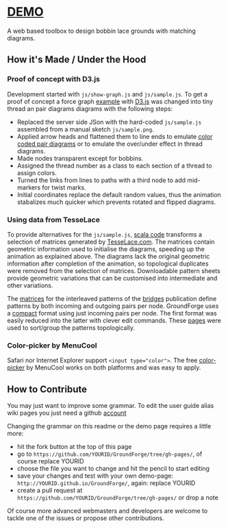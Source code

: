 # [DEMO](https://d-bl.github.io/GroundForge/)
A web based toolbox to design bobbin lace grounds with matching diagrams.

[TesseLace.com]: http://TesseLace.com

## How it's Made / Under the Hood

### Proof of concept with D3.js

Development started with `js/show-graph.js` and `js/sample.js`.
To get a proof of concept a force graph [example] with [D3.js] was changed into tiny thread an pair diagrams diagrams with the following steps:

- Replaced the server side JSon with the hard-coded `js/sample.js` assembled from a manual sketch `js/sample.png`.
- Applied arrow heads and flattened them to line ends to emulate [color coded pair diagrams] or to emulate the over/under effect in thread diagrams.
- Made nodes transparent except for bobbins.
- Assigned the thread number as a class to each section of a thread to assign colors.
- Turned the links from lines to paths with a third node to add mid-markers for twist marks.
- Initial coordinates replace the default random values, thus the animation stabalizes much quicker which prevents rotated and flipped diagrams.

### Using data from TesseLace

To provide alternatives for the `js/sample.js`, [scala code] transforms a selection of matrices generated by [TesseLace.com].
The matrices contain geometric information used to initialise the diagrams, speeding up the animation as explained above.
The diagrams lack the original geometric information after completion of the animation,
so topological duplicates were removed from the selection of matrices.
Downloadable pattern sheets provide geometric variations that can be customised into intermediate and other variations.

The [matrices] for the interleaved patterns of the [bridges] publication
define patterns by both incoming and outgoing pairs per node.
GroundForge uses a [compact] format using just incoming pairs per node.
The first format was easily reduced into the latter with clever edit commands.
These [pages] were used to sort/group the patterns topologically.

[pages]: https://github.com/d-bl/GroundForge/blob/master/src/test/resources/
[compact]: https://d-bl.github.io/GroundForge/images/legend.png
[bridges]: https://tesselace.com/research/bridges2012/
[matrices]: http://web.uvic.ca/~vmi/papers/interleavedpatterns.html
[example]: http://bl.ocks.org/mbostock/4062045
[D3.js]: http://d3js.org/
[color coded pair diagrams]: https://en.wikipedia.org/w/index.php?title=Mesh_grounded_bobbin_lace&oldid=639789191#Worker_pair_versus_two_pair_per_pin
[scala code]: https://github.com/d-bl/GroundForge/tree/master/

### Color-picker by MenuCool

Safari nor Internet Explorer support `<input type="color">`. The free [color-picker](http://www.menucool.com/color-picker) by MenuCool works on both platforms and was easy to apply.

## How to Contribute

You may just want to improve some grammar. To edit the user guide alias wiki pages you just need a github [account](https://github.com)

Changing the grammar on this readme or the demo page requires a little more:
* hit the fork button at the top of this page
* go to `https://github.com/YOURID/GroundForge/tree/gh-pages/`, of course replace YOURID
* choose the file you want to change and hit the pencil to start editing
* save your changes and test with your own demo-page: `http://YOURID.github.io/GroundForge/`, again: replace YOURID
* create a pull request at `https://github.com/YOURID/GroundForge/tree/gh-pages/` or drop a note

Of course more advanced webmasters and developers are welcome to tackle one of the issues or propose other contributions.
